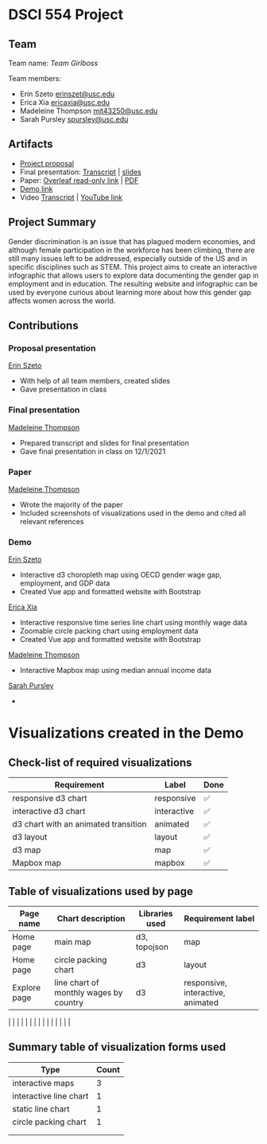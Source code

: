 # DSCI 554 Project

## Team

<!-- 🎒 Complete to include all the information requested. -->

Team name: *Team Girlboss*

Team members:

- Erin Szeto <erinszet@usc.edu>
- Erica Xia <ericaxia@usc.edu>
- Madeleine Thompson <mjt43250@usc.edu>
- Sarah Pursley <spursley@usc.edu>

## Artifacts

<!-- 🎒 Complete and ensure that all the links work! -->

- [Project proposal](https://docs.google.com/presentation/d/10bKIzyufguNpWEI1ctUmEc4_5Azgg6CX6jQvGCalh-4/edit?usp=sharing)
- Final presentation: [Transcript](presentation/TRANSCRIPT.md) | [slides](presentation/presentation.sozi.pdf)
- Paper: [Overleaf read-only link](https://www.overleaf.com/read/twcpxmqjtnvf) | [PDF](paper/paper.pdf)
- [Demo link](demo/vue-app/)
- Video [Transcript](video/TRANSCRIPT.md) | [YouTube link]()


## Project Summary

Gender discrimination is an issue that has plagued modern economies, and although female participation in the workforce has been climbing, there are still many issues left to be addressed, especially outside of the US and in specific disciplines such as STEM. This project aims to create an interactive infographic that allows users to explore data documenting the gender gap in employment and in education. The resulting website and infographic can be used by everyone curious about learning more about how this gender gap affects women across the world.

## Contributions

<!-- 🎒 Complete for each project member. -->

### Proposal presentation

[Erin Szeto](mailto:erinszet@usc.edu)

- With help of all team members, created slides
- Gave presentation in class

### Final presentation

[Madeleine Thompson](mailto:mjt43250@usc.edu)

- Prepared transcript and slides for final presentation
- Gave final presentation in class on 12/1/2021

### Paper

[Madeleine Thompson](mailto:mjt43250@usc.edu)

- Wrote the majority of the paper
- Included screenshots of visualizations used in the demo and cited all relevant references

### Demo

[Erin Szeto](mailto:erinszet@usc.edu)

- Interactive d3 choropleth map using OECD gender wage gap, employment, and GDP data
- Created Vue app and formatted website with Bootstrap

[Erica Xia](mailto:ericaxia@usc.edu)

- Interactive responsive time series line chart using monthly wage data
- Zoomable circle packing chart using employment data
- Created Vue app and formatted website with Bootstrap

[Madeleine Thompson](mailto:mjt43250@usc.edu)

- Interactive Mapbox map using median annual income data

[Sarah Pursley](mailto:spursley@usc.edu)

-

# Visualizations created in the Demo

## Check-list of required visualizations

<!-- 🎒 Complete the table using ✅ or ❌. -->

| Requirement                            | Label        | Done |
| -------------------------------------- | ------------ | ---- |
| responsive d3 chart                    | responsive   | ✅   |
| interactive d3 chart                   | interactive  | ✅   |
| d3 chart with an animated transition   | animated     | ✅   |
| d3 layout                              | layout       | ✅   |
| d3 map                                 | map          | ✅   |
| Mapbox map                             | mapbox       | ✅   |

## Table of visualizations used by page

<!-- 🎒 Complete the table using the Label of the required visualizations. -->

| Page name | Chart description | Libraries used | Requirement label |
| --------- | ----------------- | -------------- | ----------------- |
| Home page | main map          | d3, topojson   | map               |
| Home page | circle packing chart          | d3   | layout             |
| Explore page |   line chart of monthly wages by country      |       d3         |       responsive, interactive, animated            |

|           |                   |                |                   |
|           |                   |                |                   |
|           |                   |                |                   |

## Summary table of visualization forms used

<!-- 🎒 Complete the table . -->

| Type             | Count |
| ---------------- | ----- |
| interactive maps | 3     |
| interactive line chart                 |   1    |
| static line chart                 |   1    |
|  circle packing chart                |   1    |
|                  |       |
|                  |       |

